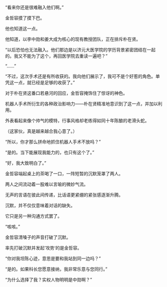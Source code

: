 “看来你还是很难融入他们啊。”

金哲容摸了摸下巴。

他也知道这一点。

他知道，以李中勋和姜大成为核心的现有教授团队，正在排斥朴在贤。

“以后恐怕也无法融入。他们那边是以济元大医学院的学历背景紧密团结在一起的。我又不能为了这个，再回医学院去重读一遍吧？”

“……”

“不过，这次手术还是有所收获的。我向他们展示了，我可不是个好惹的角色。单凭这一点，就已经是足够的收获了。”

对于朴在贤这番口若悬河的回应，金哲容掩饰住了惊讶的神色。

机器人手术所衍生的各种政治影响力——朴在贤精准地意识到了这一点，并加以利用。

外表看起来像个帅气的模特，行事风格却老练得如同十年陈酿的老滑头蛇。

（这家伙，真是越来越合我心意了。）

“所以，你才那么拼命地抓住机器人手术不放吗？”

“是的。当下能展现我能力的，也只有这个了。”

“好，我大致明白了。”

金哲容端起桌上的茶喝了一口，一阵短暂的沉默笼罩了两人。

两人之间流动着一股难以言喻的微妙气流。

无声的言语在彼此间传递，比话语更紧绷的紧张感逐渐升腾。

沉默，并不仅仅意味着对话的缺失。

它只是另一种沟通方式罢了。

“咳咳。”

金哲容清嗓子的声音打破了沉默。

率先打破沉默并发起‘攻势’的是金哲容。

“你对我坦陈心迹，意思是要和我站到同一边吗？”

“是的。如果科长您愿意接纳，我非常乐意与您同行。”

“为什么选择了我？实权人物明明是中勋啊？”
